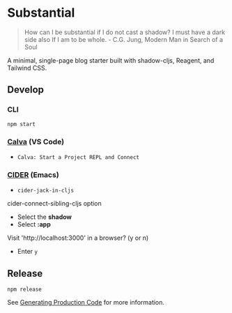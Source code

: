 # Substantial

> How can I be substantial if I do not cast a shadow? I must have a dark side also If I am to be whole. - C.G. Jung, Modern Man in Search of a Soul

A minimal, single-page blog starter built with shadow-cljs, Reagent, and Tailwind CSS.

## Develop

### CLI

`npm start`

### [Calva](https://calva.io/) (VS Code)

- `Calva: Start a Project REPL and Connect`

### [CIDER](https://cider.mx/) (Emacs)

- `cider-jack-in-cljs`

cider-connect-sibling-cljs option

-  Select the **shadow** 
-  Select **:app**

Visit 'http://localhost:3000' in a browser? (y or n)

- Enter `y`

## Release

`npm release`

See [Generating Production Code](https://shadow-cljs.github.io/docs/UsersGuide.html#release) for more information.

